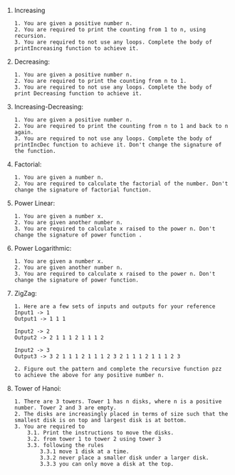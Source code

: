 1.  Increasing

        1. You are given a positive number n.
        2. You are required to print the counting from 1 to n, using recursion.
        3. You are required to not use any loops. Complete the body of printIncreasing function to achieve it.

2.  Decreasing:

        1. You are given a positive number n.
        2. You are required to print the counting from n to 1.
        3. You are required to not use any loops. Complete the body of print Decreasing function to achieve it.

3.  Increasing-Decreasing:

        1. You are given a positive number n.
        2. You are required to print the counting from n to 1 and back to n again.
        3. You are required to not use any loops. Complete the body of printIncDec function to achieve it. Don't change the signature of the function.

4.  Factorial:

        1. You are given a number n.
        2. You are required to calculate the factorial of the number. Don't change the signature of factorial function.

5.  Power Linear:

        1. You are given a number x.
        2. You are given another number n.
        3. You are required to calculate x raised to the power n. Don't change the signature of power function .

6.  Power Logarithmic:

        1. You are given a number x.
        2. You are given another number n.
        3. You are required to calculate x raised to the power n. Don't change the signature of power function.

7.  ZigZag:

        1. Here are a few sets of inputs and outputs for your reference
        Input1 -> 1
        Output1 -> 1 1 1

        Input2 -> 2
        Output2 -> 2 1 1 1 2 1 1 1 2

        Input2 -> 3
        Output3 -> 3 2 1 1 1 2 1 1 1 2 3 2 1 1 1 2 1 1 1 2 3

        2. Figure out the pattern and complete the recursive function pzz to achieve the above for any positive number n.

8.  Tower of Hanoi:

        1. There are 3 towers. Tower 1 has n disks, where n is a positive number. Tower 2 and 3 are empty.
        2. The disks are increasingly placed in terms of size such that the smallest disk is on top and largest disk is at bottom.
        3. You are required to
            3.1. Print the instructions to move the disks.
            3.2. from tower 1 to tower 2 using tower 3
            3.3. following the rules
                3.3.1 move 1 disk at a time.
                3.3.2 never place a smaller disk under a larger disk.
                3.3.3 you can only move a disk at the top.
